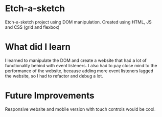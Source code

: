 # Etch-a-sketch

Etch-a-sketch project using DOM manipulation. Created using HTML, JS and CSS (grid and flexbox)

# What did I learn

I learned to manipulate the DOM and create a website that had a lot of functionality behind with event listeners.
I also had to pay close mind to the performance of the website, because adding more event listeners lagged the website, so I had to refactor and debug a lot.

# Future Improvements

Responsive website and mobile version with touch controls would be cool.
